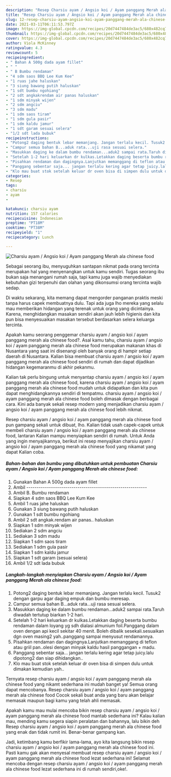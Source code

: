 ```yaml
---
description: "Resep Charsiu ayam / Angsio koi / Ayam panggang Merah ala chinese food Sederhana Untuk Jualan"
title: "Resep Charsiu ayam / Angsio koi / Ayam panggang Merah ala chinese food Sederhana Untuk Jualan"
slug: 12-resep-charsiu-ayam-angsio-koi-ayam-panggang-merah-ala-chinese-food-sederhana-untuk-jualan
date: 2021-03-11T06:11:53.797Z
image: https://img-global.cpcdn.com/recipes/20d7447484de3ac5/680x482cq70/charsiu-ayam-angsio-koi-ayam-panggang-merah-ala-chinese-food-foto-resep-utama.jpg
thumbnail: https://img-global.cpcdn.com/recipes/20d7447484de3ac5/680x482cq70/charsiu-ayam-angsio-koi-ayam-panggang-merah-ala-chinese-food-foto-resep-utama.jpg
cover: https://img-global.cpcdn.com/recipes/20d7447484de3ac5/680x482cq70/charsiu-ayam-angsio-koi-ayam-panggang-merah-ala-chinese-food-foto-resep-utama.jpg
author: Viola McKinney
ratingvalue: 4.3
reviewcount: 5
recipeingredient:
- " Bahan A 500g dada ayam fillet"
- " "
- " B Bumbu rendaman"
- "4 sdm saos BBQ Lee Kum Kee"
- "1 ruas jahe haluskan"
- "3 siung bawang putih haluskan"
- "1 sdt bumbu ngohiang"
- "2 sdt angkakrendam air panas haluskan"
- "1 sdm minyak wijen"
- "2 sdm angciu"
- "3 sdm madu"
- "1 sdm saos tiram"
- "1 sdm gula pasir"
- "1 sdm kaldu jamur"
- "1 sdt garam sesuai selera"
- "1/2 sdt lada bubuk"
recipeinstructions:
- "Potong2 daging bentuk lebar memanjang. Jangan terlalu kecil. Tusuk2 dengan garpu agar daging empuk dan bumbu meresap."
- "Campur semua bahan B...aduk rata...uji rasa sesuai selera."
- "Masukkan daging ke dalam bumbu rendaman...aduk2 sampai rata.Taruh diwadah tertutup biarkan 1-2 hari."
- "Setelah 1-2 hari keluarkan dr kulkas.Letakkan daging beserta bumbu rendaman dalam loyang yg sdh dialasi almunium foil.Panggang dalam oven dengan api kecil sekitar 40 menit. Boleh dibalik sesekali.sesuaikan dgn oven masing2 yah..panggang sampai menyusut rendamannya."
- "Pisahkan rendaman dan dagingnya.Lanjutkan memanggang di teflon atau griil pan..olesi dengan minyak kaldu hasil panggangan + madu."
- "Panggang sebentar saja... jangan terlalu kering agar tetap juicy.lalu dipotong2 dan siap dihidangkan.."
- "Klo mau buat stok setelah keluar dr oven bisa di simpen dulu untuk dimakan kemudian yah.."
categories:
- Resep
tags:
- charsiu
- ayam
- 

katakunci: charsiu ayam  
nutrition: 157 calories
recipecuisine: Indonesian
preptime: "PT18M"
cooktime: "PT38M"
recipeyield: "1"
recipecategory: Lunch

---
```



![Charsiu ayam / Angsio koi / Ayam panggang Merah ala chinese food](https://img-global.cpcdn.com/recipes/20d7447484de3ac5/680x482cq70/charsiu-ayam-angsio-koi-ayam-panggang-merah-ala-chinese-food-foto-resep-utama.jpg)

Sebagai seorang ibu, menyuguhkan santapan nikmat pada orang tercinta merupakan hal yang menyenangkan untuk kamu sendiri. Tugas seorang ibu bukan saja menangani rumah saja, tapi kamu juga wajib menyediakan kebutuhan gizi terpenuhi dan olahan yang dikonsumsi orang tercinta wajib sedap.

Di waktu  sekarang, kita memang dapat mengorder panganan praktis meski tanpa harus capek membuatnya dulu. Tapi ada juga lho mereka yang selalu mau memberikan hidangan yang terenak untuk orang yang dicintainya. Karena, menghidangkan masakan sendiri akan jauh lebih higienis dan kita pun bisa menyesuaikan masakan tersebut berdasarkan selera keluarga tercinta. 



Apakah kamu seorang penggemar charsiu ayam / angsio koi / ayam panggang merah ala chinese food?. Asal kamu tahu, charsiu ayam / angsio koi / ayam panggang merah ala chinese food merupakan makanan khas di Nusantara yang saat ini disenangi oleh banyak orang di hampir setiap daerah di Nusantara. Kalian bisa membuat charsiu ayam / angsio koi / ayam panggang merah ala chinese food sendiri di rumah dan dapat dijadikan hidangan kegemaranmu di akhir pekanmu.

Kalian tak perlu bingung untuk menyantap charsiu ayam / angsio koi / ayam panggang merah ala chinese food, karena charsiu ayam / angsio koi / ayam panggang merah ala chinese food mudah untuk didapatkan dan kita pun dapat menghidangkannya sendiri di tempatmu. charsiu ayam / angsio koi / ayam panggang merah ala chinese food boleh dimasak dengan berbagai cara. Kini ada banyak sekali resep modern yang menjadikan charsiu ayam / angsio koi / ayam panggang merah ala chinese food lebih nikmat.

Resep charsiu ayam / angsio koi / ayam panggang merah ala chinese food pun gampang sekali untuk dibuat, lho. Kalian tidak usah capek-capek untuk membeli charsiu ayam / angsio koi / ayam panggang merah ala chinese food, lantaran Kalian mampu menyiapkan sendiri di rumah. Untuk Anda yang ingin menyajikannya, berikut ini resep menyajikan charsiu ayam / angsio koi / ayam panggang merah ala chinese food yang nikamat yang dapat Kalian coba.

<!--inarticleads1-->

##### Bahan-bahan dan bumbu yang dibutuhkan untuk pembuatan Charsiu ayam / Angsio koi / Ayam panggang Merah ala chinese food:

1. Gunakan  Bahan A 500g dada ayam fillet
1. Ambil  -----------------------------------------------------------
1. Ambil  B. Bumbu rendaman
1. Siapkan 4 sdm saos BBQ Lee Kum Kee
1. Ambil 1 ruas jahe haluskan
1. Gunakan 3 siung bawang putih haluskan
1. Gunakan 1 sdt bumbu ngohiang
1. Ambil 2 sdt angkak.rendam air panas.. haluskan
1. Siapkan 1 sdm minyak wijen
1. Sediakan 2 sdm angciu
1. Sediakan 3 sdm madu
1. Siapkan 1 sdm saos tiram
1. Sediakan 1 sdm gula pasir
1. Siapkan 1 sdm kaldu jamur
1. Siapkan 1 sdt garam (sesuai selera)
1. Ambil 1/2 sdt lada bubuk




<!--inarticleads2-->

##### Langkah-langkah menyiapkan Charsiu ayam / Angsio koi / Ayam panggang Merah ala chinese food:

1. Potong2 daging bentuk lebar memanjang. Jangan terlalu kecil. Tusuk2 dengan garpu agar daging empuk dan bumbu meresap.
1. Campur semua bahan B...aduk rata...uji rasa sesuai selera.
1. Masukkan daging ke dalam bumbu rendaman...aduk2 sampai rata.Taruh diwadah tertutup biarkan 1-2 hari.
1. Setelah 1-2 hari keluarkan dr kulkas.Letakkan daging beserta bumbu rendaman dalam loyang yg sdh dialasi almunium foil.Panggang dalam oven dengan api kecil sekitar 40 menit. Boleh dibalik sesekali.sesuaikan dgn oven masing2 yah..panggang sampai menyusut rendamannya.
1. Pisahkan rendaman dan dagingnya.Lanjutkan memanggang di teflon atau griil pan..olesi dengan minyak kaldu hasil panggangan + madu.
1. Panggang sebentar saja... jangan terlalu kering agar tetap juicy.lalu dipotong2 dan siap dihidangkan..
1. Klo mau buat stok setelah keluar dr oven bisa di simpen dulu untuk dimakan kemudian yah..




Ternyata resep charsiu ayam / angsio koi / ayam panggang merah ala chinese food yang nikamt sederhana ini mudah banget ya! Semua orang dapat mencobanya. Resep charsiu ayam / angsio koi / ayam panggang merah ala chinese food Cocok sekali buat anda yang baru akan belajar memasak maupun bagi kamu yang telah ahli memasak.

Apakah kamu mau mulai mencoba bikin resep charsiu ayam / angsio koi / ayam panggang merah ala chinese food mantab sederhana ini? Kalau kalian mau, mending kamu segera siapin peralatan dan bahannya, lalu bikin deh Resep charsiu ayam / angsio koi / ayam panggang merah ala chinese food yang enak dan tidak rumit ini. Benar-benar gampang kan. 

Jadi, ketimbang kamu berfikir lama-lama, ayo kita langsung bikin resep charsiu ayam / angsio koi / ayam panggang merah ala chinese food ini. Pasti kamu gak akan menyesal membuat resep charsiu ayam / angsio koi / ayam panggang merah ala chinese food lezat sederhana ini! Selamat mencoba dengan resep charsiu ayam / angsio koi / ayam panggang merah ala chinese food lezat sederhana ini di rumah sendiri,oke!.

